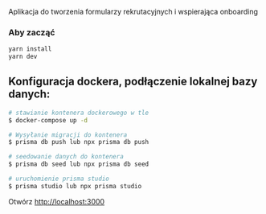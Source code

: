 Aplikacja do tworzenia formularzy rekrutacyjnych i wspierająca onboarding

### Aby zacząć

```bash
yarn install
yarn dev
```

## Konfiguracja dockera, podłączenie lokalnej bazy danych:

```bash
# stawianie kontenera dockerowego w tle
$ docker-compose up -d
```

```bash
# Wysyłanie migracji do kontenera
$ prisma db push lub npx prisma db push
```

```bash
# seedowanie danych do kontenera
$ prisma db seed lub npx prisma db seed
```

```bash
# uruchomienie prisma studio
$ prisma studio lub npx prisma studio
```

Otwórz [http://localhost:3000](http://localhost:3000)
